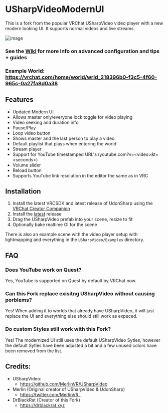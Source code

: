 # USharpVideoModernUI
This is a fork from the popular VRChat USharpVideo video player with a new modern looking UI. It supports normal videos and live streams.

![image](https://github.com/DrBlackRat/USharpVideoModernUI/assets/46327609/8e0d9b69-fec2-441e-9fe4-c43ef9958826)


### See the [Wiki](https://github.com/MerlinVR/USharpVideo/wiki) for more info on advanced configuration and tips + guides
### Example World: https://vrchat.com/home/world/wrld_218396b0-f3c5-4f60-965c-0a27fa8d0a38

## Features
- Updated Modern UI
- Allows master only/everyone lock toggle for video playing
- Video seeking and duration info
- Pause/Play
- Loop video button
- Shows master and the last person to play a video
- Default playlist that plays when entering the world
- Stream player
- Support for YouTube timestamped URL's (youtube.com?v=\<video\>&t=\<seconds\>)
- Volume slider
- Reload button
- Supports YouTube link resolution in the editor the same as in VRC

## Installation
1. Install the latest VRCSDK and latest release of UdonSharp using the [VRChat Creator Companion](https://vrchat.com/home/download)
2. Install the [latest](https://github.com/MerlinVR/USharpVideo/releases/latest) release
2. Drag the USharpVideo prefab into your scene, resize to fit
3. Optionally bake realtime GI for the scene

There is also an example scene with the video player setup with lightmapping and everything in the `USharpVideo/Examples` directory.

## FAQ
### Does YouTube work on Quest?
Yes, YouTube is supported on Quest by default by VRChat now.

### Can this Fork replace exisitng USharpVideo without causing porblems?
Yes! When adding it to worlds that already have USharpVideo, it will just replace the UI and everything else should still work as expeced.

### Do custom Styles still work with this Fork?
Yes! The modernized UI still uses the default USharpVideo Sytles, however the default Sytles have been adjusted a bit and a few unused colors have been removed from the list.

## Credits:
- USharpVideo:
  - https://github.com/MerlinVR/USharpVideo
- Merlin (Original creator of USharpVideo & UdonSharp)
  - https://twitter.com/MerlinVR_
- DrBlackRat (Creator of this Fork)
  - https://drblackrat.xyz
